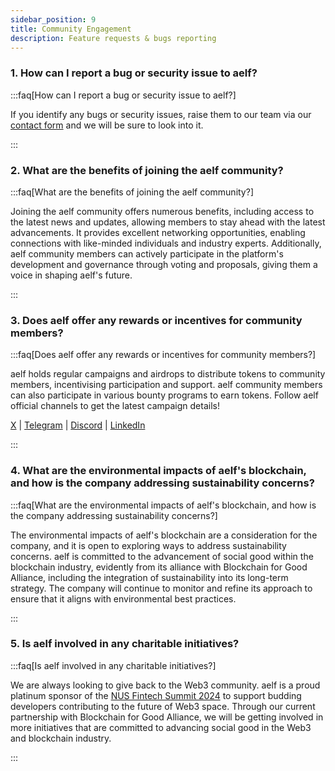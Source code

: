 ```yaml
---
sidebar_position: 9
title: Community Engagement
description: Feature requests & bugs reporting
---
```


<head>
  <html itemscope itemtype="https://schema.org/FAQPage" />
</head>

### 1. How can I report a bug or security issue to aelf?

:::faq[How can I report a bug or security issue to aelf?]

If you identify any bugs or security issues, raise them to our team via our [contact form](https://form.aelf.com/contact) and we will be sure to look into it.

:::

### 2. What are the benefits of joining the aelf community?

:::faq[What are the benefits of joining the aelf community?]

Joining the aelf community offers numerous benefits, including access to the latest news and updates, allowing members to stay ahead with the latest advancements. It provides excellent networking opportunities, enabling connections with like-minded individuals and industry experts. Additionally, aelf community members can actively participate in the platform's development and governance through voting and proposals, giving them a voice in shaping aelf's future.

:::

### 3. Does aelf offer any rewards or incentives for community members?

:::faq[Does aelf offer any rewards or incentives for community members?]

aelf holds regular campaigns and airdrops to distribute tokens to community members, incentivising participation and support. aelf community members can also participate in various bounty programs to earn tokens. Follow aelf official channels to get the latest campaign details!

[X](https://x.com/aelfblockchain/) | [Telegram](https://t.me/aelfblockchain) | [Discord](https://discord.gg/aelfblockchain) | [LinkedIn](https://www.linkedin.com/company/aelfblockchain/)

:::

### 4. What are the environmental impacts of aelf's blockchain, and how is the company addressing sustainability concerns?

:::faq[What are the environmental impacts of aelf's blockchain, and how is the company addressing sustainability concerns?]

The environmental impacts of aelf's blockchain are a consideration for the company, and it is open to exploring ways to address sustainability concerns. aelf is committed to the advancement of social good within the blockchain industry, evidently from its alliance with Blockchain for Good Alliance, including the integration of sustainability into its long-term strategy. The company will continue to monitor and refine its approach to ensure that it aligns with environmental best practices.

:::

### 5. Is aelf involved in any charitable initiatives?

:::faq[Is aelf involved in any charitable initiatives?]

We are always looking to give back to the Web3 community. aelf is a proud platinum sponsor of the [NUS Fintech Summit 2024](https://blog.aelf.com/posts/recap-nus-fintech-summit-2024) to support budding developers contributing to the future of Web3 space. Through our current partnership with Blockchain for Good Alliance, we will be getting involved in more initiatives that are committed to advancing social good in the Web3 and blockchain industry.

:::